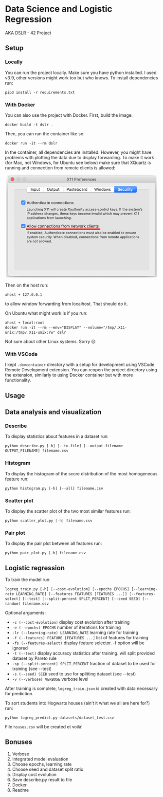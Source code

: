 # Data Science and Logistic Regression
AKA DSLR - 42 Project

## Setup
### Locally
You can run the project locally. Make sure you have python installed. I used v3.9, other versions might work too but who knows. To install dependencies run: 
```
pip3 install -r requirements.txt
```

### With Docker
You can also use the project with Docker. First, build the image:
```
docker build -t dslr .
```
Then, you can run the container like so:
```
docker run -it --rm dslr
```
In the container, all dependencies are installed. However, you might have problems with plotting the data due to display forwarding. To make it work (for Mac, not Windows, for Ubuntu see below) make sure that XQuartz is running and connection from remote clients is allowed:

<p align="center">
  <img src="https://raw.githubusercontent.com/42ibaran/ft_linear_regression/master/readme_img/xquartz_setting.png">
</p>

Then on the host run:
```
xhost + 127.0.0.1
```
to allow window forwarding from localhost. That should do it.

On Ubuntu what might work is if you run:
```
xhost + local:root
docker run -it --rm --env="DISPLAY" --volume="/tmp/.X11-unix:/tmp/.X11-unix:rw" dslr 
```
Not sure about other Linux systems. Sorry 😢

### With VSCode
I kept `.devcontainer` directory with a setup for development using VSCode Remote Development extension. You can reopen the project directory using the extension, similarly to using Docker container but with more functionality.

## Usage
## Data analysis and visualization
### Describe
To display statistics about features in a dataset run:
```
python describe.py [-h] [--to-file] [--output-filename OUTPUT_FILENAME] filename.csv
```

### Histogram
To display the histogram of the score distribution of the most homogeneous feature run:
```
python histogram.py [-h] [--all] filename.csv
```

### Scatter plot
To display the scatter plot of the two most similar features run:
```
python scatter_plot.py [-h] filename.csv
```

### Pair plot
To display the pair plot between all features run:
```
python pair_plot.py [-h] filename.csv
```

## Logistic regression
To train the model run:
```
logreg_train.py [-h] [--cost-evolution] [--epochs EPOCHS] [--learning-rate LEARNING_RATE] [--features FEATURES [FEATURES ...]] [--features-select] [--test] [--split-percent SPLIT_PERCENT] [--seed SEED] [--random] filename.csv
```
Optional arguments:
* ```-c (--cost-evolution)``` display cost evolution after training
* ```-e (--epochs) EPOCHS``` number of iterations for training
* ```-lr (--learning-rate) LEARNING_RATE``` learning rate for training
* ```-f (--features) FEATURE [FEATURES ...]``` list of features for training
* ```-fs (--features-select)``` display feature selector. -f option will be ignored
* ```-t (--test)``` display accuracy statistics after training. will split provided dataset by Pareto rule
* ```-sp (--split-percent) SPLIT_PERCENT``` fraction of dataset to be used for training (see --test)
* ```-s (--seed) SEED``` seed to use for splitting dataset (see --test)
* ```-v (--verbose) VERBOSE``` verbose level

After training is complete, `logreg_train.json` is created with data necessary for prediction.

To sort students into Hogwarts houses (ain't it what we all are here for?) run:
```
python logreg_predict.py datasets/dataset_test.csv
```
File `houses.csv` will be created et voilà!

## Bonuses
1. Verbose
2. Integrated model evaluation
3. Choose epochs, learning rate
4. Choose seed and dataset split ratio
5. Display cost evolution
6. Save describe.py result to file
7. Docker
8. Readme
